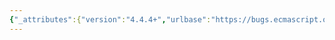 ```yaml
---
{"_attributes":{"version":"4.4.4+","urlbase":"https://bugs.ecmascript.org/","maintainer":"dherman@mozilla.com"},"bug":{"bug_id":916,"creation_ts":"2012-11-02 11:14:00 -0700","short_desc":"15.16.1.1 SetInitialisation 10.c ToObject() bogus, 10.e references v","delta_ts":"2012-11-23 09:45:50 -0800","product":"Draft for 6th Edition","component":"technical issue","version":"Rev 11: October 26, 2012 Draft","rep_platform":"All","op_sys":"All","bug_status":"RESOLVED","resolution":"FIXED","priority":"Normal","bug_severity":"enhancement","everconfirmed":true,"reporter":{"uid":"inexorabletash","name":"Joshua Bell"},"assigned_to":{"uid":"allen","name":"Allen Wirfs-Brock"},"long_desc":[{"commentid":2401,"comment_count":0,"who":{"uid":"inexorabletash","name":"Joshua Bell"},"bug_when":"2012-11-02 11:14:54 -0700","thetext":"In 15.16.1.1 SetInitialisation, two copy/paste-isms from MapInitialization:\n\n10. Repeat\na. Let next be the result of performing Invoke with arguments \"next\", itr, and an empty arguments\nList.\nb. If IteratorComplete(next) is true, then return NormalCompletion(obj).\nc. Let next be ToObject(next).\nd. ReturnIfAbrupt(next).\ne. Let status be the result of calling the [[Call]] internal method of adder with obj as thisArgument and a List whose sole element is v as argumentsList.\nf. ReturnIfAbrupt(status).\n\n10.c does a ToObject() conversion of |next|. This would make sense for Map where the iteration is expecting elements of the form [key, value], but for set the result yielded by the iterator should be used directly. As written, Set([1]).has(1) would return false. Steps c and d should be deleted.\n\n10.e references |v|, which is not previously mentioned. This should be |next| instead."},{"commentid":2548,"comment_count":1,"who":{"uid":"allen","name":"Allen Wirfs-Brock"},"bug_when":"2012-11-22 12:54:42 -0800","thetext":"corrected in rev 12 editor's draft"},{"commentid":2679,"comment_count":2,"who":{"uid":"allen","name":"Allen Wirfs-Brock"},"bug_when":"2012-11-23 09:45:50 -0800","thetext":"corrected in rev 12, Nov. 22, 2012 draft"}]}}
---
```

